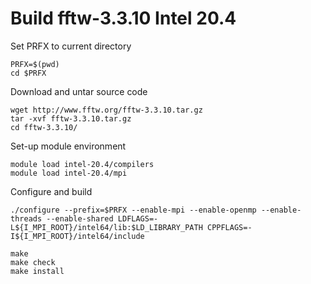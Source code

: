 
# Build fftw-3.3.10 Intel 20.4

Set PRFX to current directory
```
PRFX=$(pwd)
cd $PRFX
```

Download and untar source code
```
wget http://www.fftw.org/fftw-3.3.10.tar.gz
tar -xvf fftw-3.3.10.tar.gz
cd fftw-3.3.10/
```

Set-up module environment
```
module load intel-20.4/compilers
module load intel-20.4/mpi
```

Configure and build
```
./configure --prefix=$PRFX --enable-mpi --enable-openmp --enable-threads --enable-shared LDFLAGS=-L${I_MPI_ROOT}/intel64/lib:$LD_LIBRARY_PATH CPPFLAGS=-I${I_MPI_ROOT}/intel64/include

make
make check
make install
```
